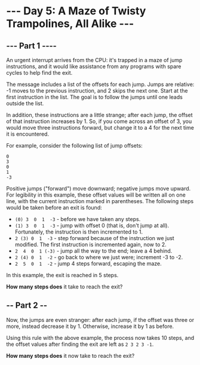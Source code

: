 # --- Day 5: A Maze of Twisty Trampolines, All Alike ---

## --- Part 1 ----

An urgent interrupt arrives from the CPU: it's trapped in a maze of jump instructions, and it would like assistance from any programs with spare cycles to help find the exit.

The message includes a list of the offsets for each jump. Jumps are relative: -1 moves to the previous instruction, and 2 skips the next one. Start at the first instruction in the list. The goal is to follow the jumps until one leads outside the list.

In addition, these instructions are a little strange; after each jump, the offset of that instruction increases by 1. So, if you come across an offset of 3, you would move three instructions forward, but change it to a 4 for the next time it is encountered.

For example, consider the following list of jump offsets:

```
0
3
0
1
-3
```

Positive jumps ("forward") move downward; negative jumps move upward. For legibility in this example, these offset values will be written all on one line, with the current instruction marked in parentheses. The following steps would be taken before an exit is found:

- `(0) 3  0  1  -3`  - before we have taken any steps.
- `(1) 3  0  1  -3`  - jump with offset 0 (that is, don't jump at all). Fortunately, the instruction is then incremented to 1.
- `2 (3) 0  1  -3`  - step forward because of the instruction we just modified. The first instruction is incremented again, now to 2.
- `2  4  0  1 (-3)` - jump all the way to the end; leave a 4 behind.
- `2 (4) 0  1  -2`  - go back to where we just were; increment -3 to -2.
- `2  5  0  1  -2`  - jump 4 steps forward, escaping the maze.

In this example, the exit is reached in 5 steps.

**How many steps does** it take to reach the exit?


## -- Part 2 --

Now, the jumps are even stranger: after each jump, if the offset was three or more, instead decrease it by 1. Otherwise, increase it by 1 as before.

Using this rule with the above example, the process now takes 10 steps, and the offset values after finding the exit are left as `2 3 2 3 -1`.

**How many steps does** it now take to reach the exit?